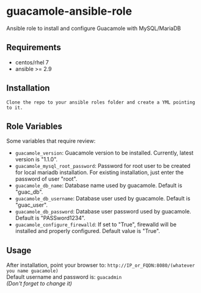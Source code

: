 # guacamole-ansible-role
Ansible role to install and configure Guacamole with MySQL/MariaDB


Requirements
------------
* centos/rhel 7
* ansible >= 2.9

Installation
------------
```
Clone the repo to your ansible roles folder and create a YML pointing to it.
```


Role Variables
--------------
Some variables that require review:
- `guacamole_version`: Guacamole version to be installed. Currently, latest version is "1.1.0".
- `guacamole_mysql_root_password`: Password for root user to be created for local mariadb installation. For existing installation, just enter the password of user "root".
- `guacamole_db_name`: Database name used by guacamole. Default is "guac_db".
- `guacamole_db_username`: Database user used by guacamole. Default is "guac_user".
- `guacamole_db_password`: Database user password used by guacamole. Default is "PASSword1234".
- `guacamole_configure_firewalld`: If set to "True", firewalld will be installed and properly configured. Default value is "True".



Usage
-----
After installation, point your browser to: `http://IP_or_FQDN:8080/(whatever you name guacamole)`  
Default username and password is: `guacadmin`  
*(Don't forget to change it)*
